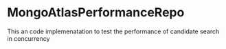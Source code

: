 # MongoAtlasPerformanceRepo
This an code implemenatation to test the performance of candidate search in concurrency
